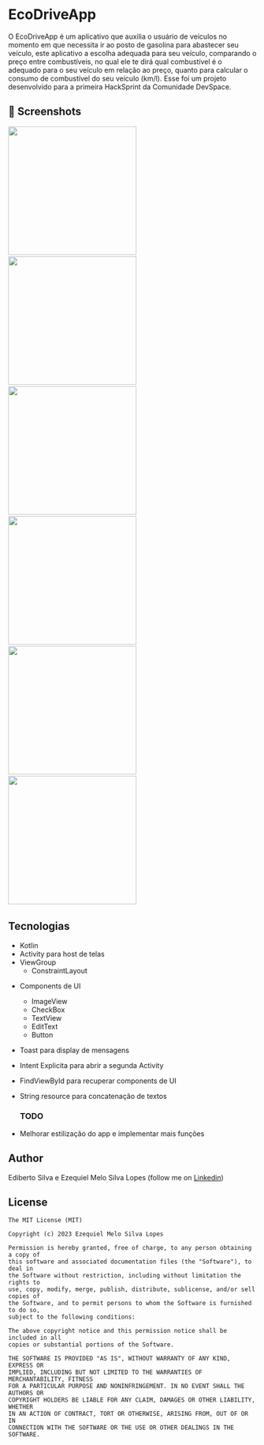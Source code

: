 # EcoDriveApp
O EcoDriveApp é um aplicativo que auxilia o usuário de veículos no momento em que necessita ir ao posto de gasolina para abastecer seu veículo, este aplicativo a escolha adequada para seu veículo, comparando o preço entre combustíveis, no qual ele te dirá qual combustível é o adequado para o seu veículo em relação ao preço, quanto para calcular o consumo de combustível do seu veículo (km/l). Esse foi um projeto desenvolvido para a primeira HackSprint da Comunidade DevSpace.


## :camera_flash: Screenshots
<!-- You can add more screenshots here if you like -->
<img src="/result/imagemlogin.png" width="260">&emsp;<img src="/result/segundatela.png" width="260">&emsp;<img src="/result/segundatela_exemplo.png" width="260">&emsp;<img src="/result/segundatela_gasolina.png" width="260">&emsp;<img src="/result/segundatela_outros.png" width="260">&emsp;<img src="/result/tela_resultado.png" width="260">&emsp;
## Tecnologias
* Kotlin
* Activity para host de telas
* ViewGroup
    * ConstraintLayout
- Components de UI
    - ImageView
    - CheckBox
    - TextView
    - EditText
    - Button
- Toast para display de mensagens
- Intent Explicita para abrir a segunda Activity
- FindViewById para recuperar components de UI
- String resource para concatenação de textos

  ### TODO
- Melhorar estilização do app e implementar mais funções

## Author
Ediberto Silva e Ezequiel Melo Silva Lopes (follow me on [Linkedin](linkedin.com/in/ezequiel-melo-silva-lopes-0b1b37183))

## License
```
The MIT License (MIT)

Copyright (c) 2023 Ezequiel Melo Silva Lopes

Permission is hereby granted, free of charge, to any person obtaining a copy of
this software and associated documentation files (the "Software"), to deal in
the Software without restriction, including without limitation the rights to
use, copy, modify, merge, publish, distribute, sublicense, and/or sell copies of
the Software, and to permit persons to whom the Software is furnished to do so,
subject to the following conditions:

The above copyright notice and this permission notice shall be included in all
copies or substantial portions of the Software.

THE SOFTWARE IS PROVIDED "AS IS", WITHOUT WARRANTY OF ANY KIND, EXPRESS OR
IMPLIED, INCLUDING BUT NOT LIMITED TO THE WARRANTIES OF MERCHANTABILITY, FITNESS
FOR A PARTICULAR PURPOSE AND NONINFRINGEMENT. IN NO EVENT SHALL THE AUTHORS OR
COPYRIGHT HOLDERS BE LIABLE FOR ANY CLAIM, DAMAGES OR OTHER LIABILITY, WHETHER
IN AN ACTION OF CONTRACT, TORT OR OTHERWISE, ARISING FROM, OUT OF OR IN
CONNECTION WITH THE SOFTWARE OR THE USE OR OTHER DEALINGS IN THE SOFTWARE.
```
